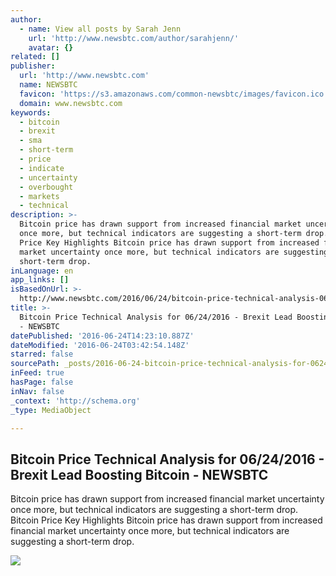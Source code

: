 ```yaml
---
author:
  - name: View all posts by Sarah Jenn
    url: 'http://www.newsbtc.com/author/sarahjenn/'
    avatar: {}
related: []
publisher:
  url: 'http://www.newsbtc.com'
  name: NEWSBTC
  favicon: 'https://s3.amazonaws.com/common-newsbtc/images/favicon.ico'
  domain: www.newsbtc.com
keywords:
  - bitcoin
  - brexit
  - sma
  - short-term
  - price
  - indicate
  - uncertainty
  - overbought
  - markets
  - technical
description: >-
  Bitcoin price has drawn support from increased financial market uncertainty
  once more, but technical indicators are suggesting a short-term drop. Bitcoin
  Price Key Highlights Bitcoin price has drawn support from increased financial
  market uncertainty once more, but technical indicators are suggesting a
  short-term drop.
inLanguage: en
app_links: []
isBasedOnUrl: >-
  http://www.newsbtc.com/2016/06/24/bitcoin-price-technical-analysis-06242016-brexit-lead-boosting-bitcoin/
title: >-
  Bitcoin Price Technical Analysis for 06/24/2016 - Brexit Lead Boosting Bitcoin
  - NEWSBTC
datePublished: '2016-06-24T14:23:10.887Z'
dateModified: '2016-06-24T03:42:54.148Z'
starred: false
sourcePath: _posts/2016-06-24-bitcoin-price-technical-analysis-for-06242016-brexit-lea.md
inFeed: true
hasPage: false
inNav: false
_context: 'http://schema.org'
_type: MediaObject

---
```

<article style=""><h1>Bitcoin Price Technical Analysis for 06/24/2016 - Brexit Lead Boosting Bitcoin - NEWSBTC</h1><p>Bitcoin price has drawn support from increased financial market uncertainty once more, but technical indicators are suggesting a short-term drop. Bitcoin Price Key Highlights Bitcoin price has drawn support from increased financial market uncertainty once more, but technical indicators are suggesting a short-term drop.</p><img src="http://s3.amazonaws.com/main-newsbtc-images/2016/06/24042746/160624_bitcoin.png" /></article>